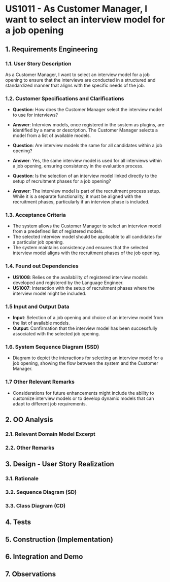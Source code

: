 # US1011 - As Customer Manager, I want to select an interview model for a job opening

## 1. Requirements Engineering

### 1.1. User Story Description

As a Customer Manager, I want to select an interview model for a job opening to ensure that the interviews are conducted in a structured and standardized manner that aligns with the specific needs of the job.

### 1.2. Customer Specifications and Clarifications

- **Question**: How does the Customer Manager select the interview model to use for interviews?
- **Answer**: Interview models, once registered in the system as plugins, are identified by a name or description. The Customer Manager selects a model from a list of available models.

- **Question**: Are interview models the same for all candidates within a job opening?
- **Answer**: Yes, the same interview model is used for all interviews within a job opening, ensuring consistency in the evaluation process.

- **Question**: Is the selection of an interview model linked directly to the setup of recruitment phases for a job opening?
- **Answer**: The interview model is part of the recruitment process setup. While it is a separate functionality, it must be aligned with the recruitment phases, particularly if an interview phase is included.

### 1.3. Acceptance Criteria

- The system allows the Customer Manager to select an interview model from a predefined list of registered models.
- The selected interview model should be applicable to all candidates for a particular job opening.
- The system maintains consistency and ensures that the selected interview model aligns with the recruitment phases of the job opening.

### 1.4. Found out Dependencies

- **US1008**: Relies on the availability of registered interview models developed and registered by the Language Engineer.
- **US1007**: Interaction with the setup of recruitment phases where the interview model might be included.

### 1.5 Input and Output Data

- **Input**: Selection of a job opening and choice of an interview model from the list of available models.
- **Output**: Confirmation that the interview model has been successfully associated with the selected job opening.

### 1.6. System Sequence Diagram (SSD)

- Diagram to depict the interactions for selecting an interview model for a job opening, showing the flow between the system and the Customer Manager.

### 1.7 Other Relevant Remarks

- Considerations for future enhancements might include the ability to customize interview models or to develop dynamic models that can adapt to different job requirements.
## 2. OO Analysis

### 2.1. Relevant Domain Model Excerpt



### 2.2. Other Remarks



## 3. Design - User Story Realization

### 3.1. Rationale



### 3.2. Sequence Diagram (SD)



### 3.3. Class Diagram (CD)


## 4. Tests 



## 5. Construction (Implementation)



## 6. Integration and Demo 



## 7. Observations

